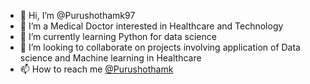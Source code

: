 - 👋 Hi, I’m @Purushothamk97
- 👀 I’m a Medical Doctor interested in Healthcare and Technology 
- 🌱 I’m currently learning Python for data science 
- 💞️ I’m looking to collaborate on projects involving application of Data science and Machine learning in Healthcare 
- 📫 How to reach me [@Purushothamk](https://twitter.com/Purushothamk97?t=kXsD7Int4J4CinWSwl5m8g&s=09)

<!---
Purushothamk97/Purushothamk97 is a ✨ special ✨ repository because its `README.md` (this file) appears on your GitHub profile.
You can click the Preview link to take a look at your changes.
--->
